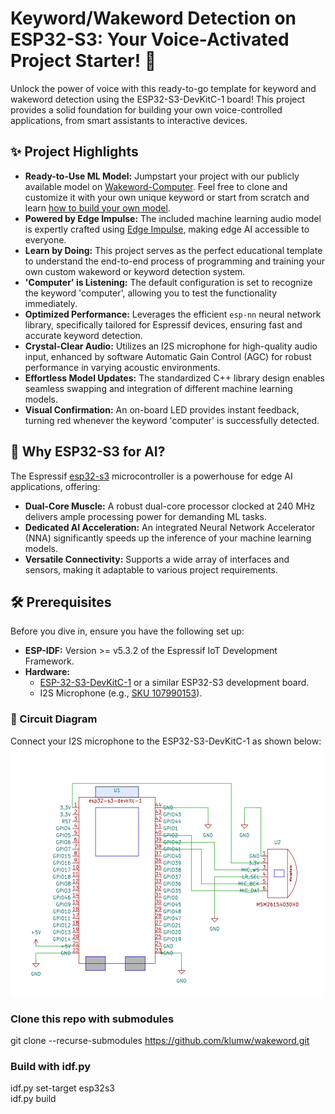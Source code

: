 # Keyword/Wakeword Detection on ESP32-S3: Your Voice-Activated Project Starter! 🚀

Unlock the power of voice with this ready-to-go template for keyword and wakeword detection using the ESP32-S3-DevKitC-1 board! This project provides a solid foundation for building your own voice-controlled applications, from smart assistants to interactive devices.

## ✨ Project Highlights

* **Ready-to-Use ML Model:** Jumpstart your project with our publicly available model on [Wakeword-Computer](https://studio.edgeimpulse.com/public/277934/live). Feel free to clone and customize it with your own unique keyword or start from scratch and learn [how to build your own model](https://docs.edgeimpulse.com/docs/tutorials/end-to-end-tutorials/audio/responding-to-your-voice).
* **Powered by Edge Impulse:** The included machine learning audio model is expertly crafted using [Edge Impulse](https://edgeimpulse.com/), making edge AI accessible to everyone.
* **Learn by Doing:** This project serves as the perfect educational template to understand the end-to-end process of programming and training your own custom wakeword or keyword detection system.
* **'Computer' is Listening:** The default configuration is set to recognize the keyword 'computer', allowing you to test the functionality immediately.
* **Optimized Performance:** Leverages the efficient `esp-nn` neural network library, specifically tailored for Espressif devices, ensuring fast and accurate keyword detection.
* **Crystal-Clear Audio:** Utilizes an I2S microphone for high-quality audio input, enhanced by software Automatic Gain Control (AGC) for robust performance in varying acoustic environments.
* **Effortless Model Updates:** The standardized C++ library design enables seamless swapping and integration of different machine learning models.
* **Visual Confirmation:** An on-board LED provides instant feedback, turning red whenever the keyword 'computer' is successfully detected.

## 🧠 Why ESP32-S3 for AI?

The Espressif [esp32-s3](https://www.espressif.com/sites/default/files/documentation/esp32-s3_datasheet_en.pdf) microcontroller is a powerhouse for edge AI applications, offering:

* **Dual-Core Muscle:** A robust dual-core processor clocked at 240 MHz delivers ample processing power for demanding ML tasks.
* **Dedicated AI Acceleration:** An integrated Neural Network Accelerator (NNA) significantly speeds up the inference of your machine learning models.
* **Versatile Connectivity:** Supports a wide array of interfaces and sensors, making it adaptable to various project requirements.

## 🛠️ Prerequisites

Before you dive in, ensure you have the following set up:

* **ESP-IDF:** Version >= v5.3.2 of the Espressif IoT Development Framework.
* **Hardware:**
    * [ESP-32-S3-DevKitC-1](https://docs.espressif.com/projects/esp-idf/en/latest/esp32s3/hw-reference/esp32s3/user-guide-devkitc-1.html) or a similar ESP32-S3 development board.
    * I2S Microphone (e.g., [SKU 107990153](https://www.seeedstudio.com/Sipeed-I2S-Mic-for-MAIX-Dev-Boards-p-2887.html)).

### 🔌 Circuit Diagram

Connect your I2S microphone to the ESP32-S3-DevKitC-1 as shown below:
<img src="./docs/circuit_esp32-s3-devkitc-1.svg" width="500" height="400">

### Clone this repo with submodules

git clone --recurse-submodules https://github.com/klumw/wakeword.git

### Build with idf.py
idf.py set-target esp32s3  
idf.py build
